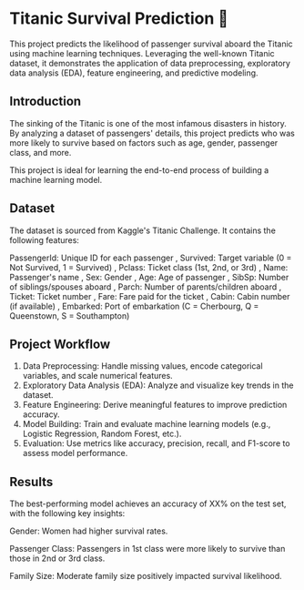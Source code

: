 # Titanic Survival Prediction 🚢
This project predicts the likelihood of passenger survival aboard the Titanic using machine learning techniques. Leveraging the well-known Titanic dataset, it demonstrates the application of data preprocessing, exploratory data analysis (EDA), feature engineering, and predictive modeling.

## Introduction
The sinking of the Titanic is one of the most infamous disasters in history. By analyzing a dataset of passengers' details, this project predicts who was more likely to survive based on factors such as age, gender, passenger class, and more.

This project is ideal for learning the end-to-end process of building a machine learning model.


## Dataset
The dataset is sourced from Kaggle's Titanic Challenge.
It contains the following features:

PassengerId: Unique ID for each passenger , 
Survived: Target variable (0 = Not Survived, 1 = Survived) ,
Pclass: Ticket class (1st, 2nd, or 3rd) ,
Name: Passenger's name ,
Sex: Gender ,
Age: Age of passenger ,
SibSp: Number of siblings/spouses aboard ,
Parch: Number of parents/children aboard ,
Ticket: Ticket number ,
Fare: Fare paid for the ticket ,
Cabin: Cabin number (if available) ,
Embarked: Port of embarkation (C = Cherbourg, Q = Queenstown, S = Southampton) 


## Project Workflow
1. Data Preprocessing: Handle missing values, encode categorical variables, and scale numerical features.
2. Exploratory Data Analysis (EDA): Analyze and visualize key trends in the dataset.
3. Feature Engineering: Derive meaningful features to improve prediction accuracy.
4. Model Building: Train and evaluate machine learning models (e.g., Logistic Regression, Random Forest, etc.).
5. Evaluation: Use metrics like accuracy, precision, recall, and F1-score to assess model performance.

## Results
The best-performing model achieves an accuracy of XX% on the test set, with the following key insights:

Gender: Women had higher survival rates.

Passenger Class: Passengers in 1st class were more likely to survive than those in 2nd or 3rd class.

Family Size: Moderate family size positively impacted survival likelihood.



